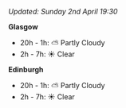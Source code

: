 *Updated: Sunday 2nd April 19:30*

**Glasgow**

* 20h - 1h: :partly_sunny: Partly Cloudy
* 2h - 7h: :sunny: Clear

**Edinburgh**

* 20h - 1h: :partly_sunny: Partly Cloudy
* 2h - 7h: :sunny: Clear
